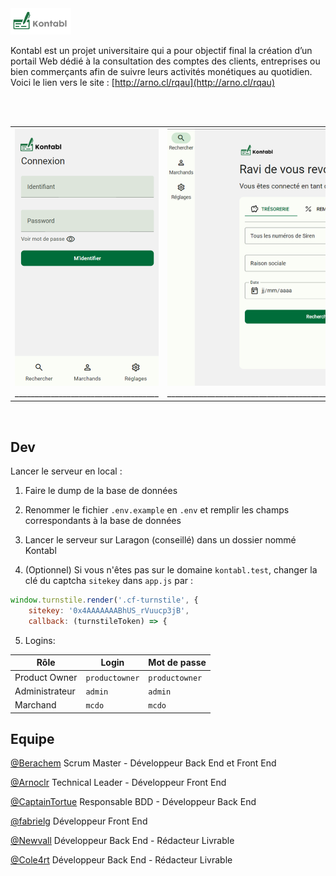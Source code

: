 <a href="http://arno.cl/rqau">
    <img alt="Ouvrir le site" height="42" src="./img/logo_dark.png">
</a>

Kontabl est un projet universitaire qui a pour objectif final la création d’un portail Web dédié à la consultation des comptes des clients, entreprises ou bien commerçants afin de suivre leurs activités monétiques au quotidien. Voici le lien vers le site : [http://arno.cl/rqau](http://arno.cl/rqau)

<br>
<br>

<table border="0">
    <tr>
        <td>
            <img src="./screenshots/Connexion.png">
            ____________________________________
        </td>
        <td>
            <img src="./screenshots/Recherche.png">
            ___________________________________________________________________________________________________________________________________
        </td>
        <td>
            <img src="./screenshots/Remise.png">
            ___________________________________________________________________________________________________________________________________
        </td>
        <td>
            <img src="./screenshots/Graphique.png">
            _______________________________________________________________________
        </td>
    </tr>
</table>

<br>

## Dev

Lancer le serveur en local :
1. Faire le dump de la base de données

2. Renommer le fichier ``.env.example`` en ``.env`` et remplir les champs correspondants à la base de données

3. Lancer le serveur sur Laragon (conseillé) dans un dossier nommé Kontabl

4. (Optionnel) Si vous n'êtes pas sur le domaine ``kontabl.test``, changer la clé du captcha ``sitekey`` dans ``app.js`` par :
```js
window.turnstile.render('.cf-turnstile', {
    sitekey: '0x4AAAAAAABhUS_rVuucp3jB',
    callback: (turnstileToken) => {
```

5. Logins:

Rôle | Login | Mot de passe
--- | --- | ---
Product Owner | ``productowner`` | ``productowner``
Administrateur | ``admin`` | ``admin``
Marchand | ``mcdo`` | ``mcdo``

## Equipe
[@Berachem](https://github.com/Berachem)
Scrum Master - Développeur Back End et Front End

[@Arnoclr](https://github.com/Arnoclr)
Technical Leader - Développeur Front End

[@CaptainTortue](https://github.com/CaptainTortue) Responsable BDD - Développeur Back End

[@fabrielg](https://github.com/fabrielg)
Développeur Front End

[@Newvall](https://github.com/Newvall)
Développeur Back End - Rédacteur Livrable

[@Cole4rt](https://github.com/Cole4rt)
Développeur Back End - Rédacteur Livrable